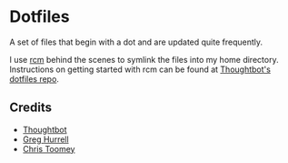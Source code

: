 # Dotfiles #

A set of files that begin with a dot and are updated quite frequently.

I use [rcm](https://github.com/thoughtbot/rcm) behind the scenes to symlink the
files into my home directory. Instructions on getting started with rcm can be
found at [Thoughtbot's dotfiles repo](https://github.com/thoughtbot/dotfiles).

## Credits ##

* [Thoughtbot](https://github.com/thoughtbot/dotfiles)
* [Greg Hurrell](https://github.com/wincent/wincent)
* [Chris Toomey](https://github.com/christoomey/dotfiles)

